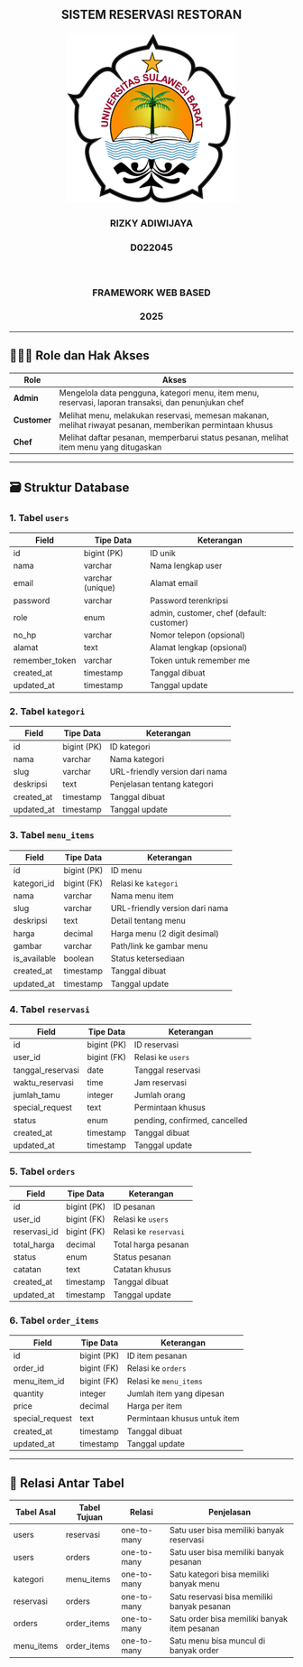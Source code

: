 ## <p align="center" style="margin-top: 0;">SISTEM RESERVASI RESTORAN</p>

<p align="center">
  <img src="/public/LogoUnsulbar 1.png" width="300" alt="LogoUnsulbar" />
</p>

### <p align="center">RIZKY ADIWIJAYA</p>

### <p align="center">D022045</p></br>

### <p align="center">FRAMEWORK WEB BASED</p>

### <p align="center">2025</p>

---

## 🧑‍🤝‍🧑 Role dan Hak Akses

| Role         | Akses                                                                              |
|--------------|-----------------------------------------------------------------------------------|
| **Admin**    | Mengelola data pengguna, kategori menu, item menu, reservasi, laporan transaksi, dan penunjukan chef |
| **Customer** | Melihat menu, melakukan reservasi, memesan makanan, melihat riwayat pesanan, memberikan permintaan khusus |
| **Chef**     | Melihat daftar pesanan, memperbarui status pesanan, melihat item menu yang ditugaskan |

---

## 🗃️ Struktur Database

### 1. Tabel `users`

| Field          | Tipe Data        | Keterangan                                |
|----------------|------------------|-------------------------------------------|
| id             | bigint (PK)      | ID unik                                   |
| nama           | varchar          | Nama lengkap user                         |
| email          | varchar (unique) | Alamat email                              |
| password       | varchar          | Password terenkripsi                      |
| role           | enum             | admin, customer, chef (default: customer) |
| no_hp          | varchar          | Nomor telepon (opsional)                  |
| alamat         | text             | Alamat lengkap (opsional)                 |
| remember_token | varchar          | Token untuk remember me                   |
| created_at     | timestamp        | Tanggal dibuat                            |
| updated_at     | timestamp        | Tanggal update                            |

### 2. Tabel `kategori`

| Field      | Tipe Data   | Keterangan                     |
|------------|-------------|--------------------------------|
| id         | bigint (PK) | ID kategori                    |
| nama       | varchar     | Nama kategori                  |
| slug       | varchar     | URL-friendly version dari nama |
| deskripsi  | text        | Penjelasan tentang kategori    |
| created_at | timestamp   | Tanggal dibuat                 |
| updated_at | timestamp   | Tanggal update                 |

### 3. Tabel `menu_items`

| Field        | Tipe Data   | Keterangan                     |
|--------------|-------------|--------------------------------|
| id           | bigint (PK) | ID menu                        |
| kategori_id  | bigint (FK) | Relasi ke `kategori`           |
| nama         | varchar     | Nama menu item                 |
| slug         | varchar     | URL-friendly version dari nama |
| deskripsi    | text        | Detail tentang menu            |
| harga        | decimal     | Harga menu (2 digit desimal)   |
| gambar       | varchar     | Path/link ke gambar menu       |
| is_available | boolean     | Status ketersediaan            |
| created_at   | timestamp   | Tanggal dibuat                 |
| updated_at   | timestamp   | Tanggal update                 |

### 4. Tabel `reservasi`

| Field            | Tipe Data   | Keterangan                     |
|------------------|-------------|--------------------------------|
| id               | bigint (PK) | ID reservasi                   |
| user_id          | bigint (FK) | Relasi ke `users`              |
| tanggal_reservasi| date        | Tanggal reservasi              |
| waktu_reservasi  | time        | Jam reservasi                  |
| jumlah_tamu      | integer     | Jumlah orang                   |
| special_request  | text        | Permintaan khusus              |
| status           | enum        | pending, confirmed, cancelled  |
| created_at       | timestamp   | Tanggal dibuat                 |
| updated_at       | timestamp   | Tanggal update                 |

### 5. Tabel `orders`

| Field        | Tipe Data   | Keterangan                     |
|--------------|-------------|--------------------------------|
| id           | bigint (PK) | ID pesanan                     |
| user_id      | bigint (FK) | Relasi ke `users`              |
| reservasi_id | bigint (FK) | Relasi ke `reservasi`          |
| total_harga  | decimal     | Total harga pesanan            |
| status       | enum        | Status pesanan                 |
| catatan      | text        | Catatan khusus                 |
| created_at   | timestamp   | Tanggal dibuat                 |
| updated_at   | timestamp   | Tanggal update                 |

### 6. Tabel `order_items`

| Field           | Tipe Data   | Keterangan                     |
|-----------------|-------------|--------------------------------|
| id              | bigint (PK) | ID item pesanan                |
| order_id        | bigint (FK) | Relasi ke `orders`             |
| menu_item_id    | bigint (FK) | Relasi ke `menu_items`         |
| quantity        | integer     | Jumlah item yang dipesan       |
| price           | decimal     | Harga per item                 |
| special_request | text        | Permintaan khusus untuk item   |
| created_at      | timestamp   | Tanggal dibuat                 |
| updated_at      | timestamp   | Tanggal update                 |

---

## 🔗 Relasi Antar Tabel

| Tabel Asal  | Tabel Tujuan | Relasi      | Penjelasan                                  |
|-------------|--------------|-------------|----------------------------------------------|
| users       | reservasi    | one-to-many | Satu user bisa memiliki banyak reservasi     |
| users       | orders       | one-to-many | Satu user bisa memiliki banyak pesanan       |
| kategori    | menu_items   | one-to-many | Satu kategori bisa memiliki banyak menu      |
| reservasi   | orders       | one-to-many | Satu reservasi bisa memiliki banyak pesanan  |
| orders      | order_items  | one-to-many | Satu order bisa memiliki banyak item pesanan |
| menu_items  | order_items  | one-to-many | Satu menu bisa muncul di banyak order        |
```
